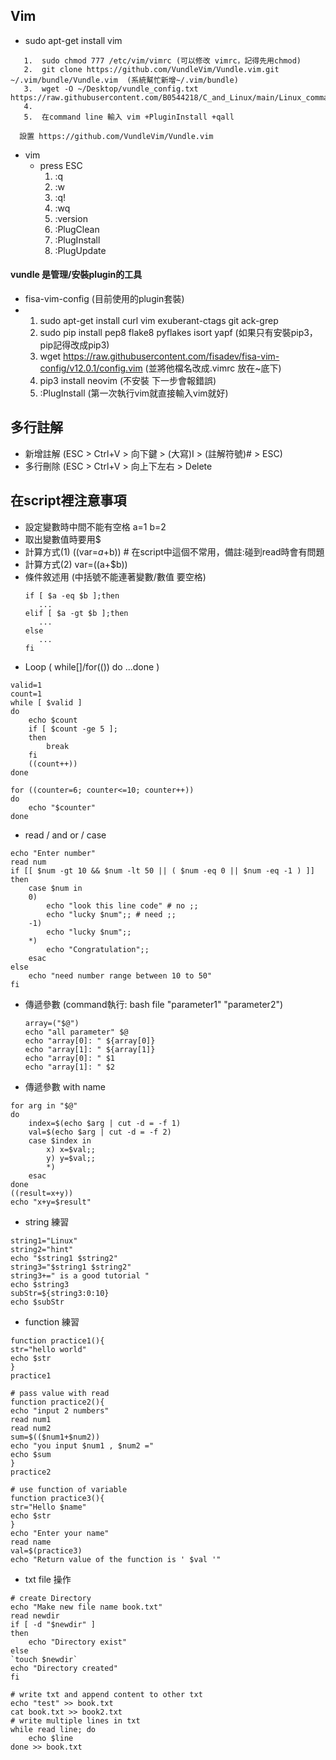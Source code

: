 ## Vim 
-  sudo apt-get install vim
```
   1.  sudo chmod 777 /etc/vim/vimrc (可以修改 vimrc，記得先用chmod)
   2.  git clone https://github.com/VundleVim/Vundle.vim.git  ~/.vim/bundle/Vundle.vim  (系統幫忙新增~/.vim/bundle)
   3.  wget -O ~/Desktop/vundle_config.txt https://raw.githubusercontent.com/B0544218/C_and_Linux/main/Linux_command/script/vundle_config.txt 
   4.  
   5.  在command line 輸入 vim +PluginInstall +qall
```
   ```
     設置 https://github.com/VundleVim/Vundle.vim
   ```
- vim
  - press ESC
      1. :q
      2. :w
      3. :q!
      4. :wq 
      5. :version
      6. :PlugClean 
      7. :PlugInstall
      8. :PlugUpdate
 #### vundle 是管理/安裝plugin的工具
 - fisa-vim-config (目前使用的plugin套裝)
 -  1. sudo apt-get install curl vim exuberant-ctags git ack-grep  
    2. sudo pip install pep8 flake8 pyflakes isort yapf (如果只有安裝pip3，pip記得改成pip3)
    3. wget https://raw.githubusercontent.com/fisadev/fisa-vim-config/v12.0.1/config.vim  (並將他檔名改成.vimrc 放在~底下)
    4. pip3 install neovim (不安裝 下一步會報錯誤)
    6. :PlugInstall (第一次執行vim就直接輸入vim就好)
## 多行註解
- 新增註解 (ESC > Ctrl+V > 向下鍵 > (大寫)I > (註解符號)# > ESC)
- 多行刪除 (ESC > Ctrl+V > 向上下左右 > Delete
## 在script裡注意事項
- 設定變數時中間不能有空格 a=1  b=2
- 取出變數值時要用$
- 計算方式(1)  ((var=$a+$b)) # 在script中這個不常用，備註:碰到read時會有問題
- 計算方式(2)  var=$(($a+$b))
- 條件敘述用 (中括號不能連著變數/數值 要空格)
   ```
   if [ $a -eq $b ];then
      ...
   elif [ $a -gt $b ];then
      ...
   else
      ...
   fi
   ```
- Loop ( while[]/for(())  do ...done )
```
valid=1
count=1 
while [ $valid ]
do
    echo $count
    if [ $count -ge 5 ];
    then
        break
    fi  
    ((count++))
done

for ((counter=6; counter<=10; counter++))
do
    echo "$counter"
done
```
- read / and or / case  
```
echo "Enter number"
read num 
if [[ $num -gt 10 && $num -lt 50 || ( $num -eq 0 || $num -eq -1 ) ]]
then
    case $num in
    0)  
        echo "look this line code" # no ;;
        echo "lucky $num";; # need ;;
    -1) 
        echo "lucky $num";;
    *)  
        echo "Congratulation";;
    esac
else
    echo "need number range between 10 to 50"
fi
```
- 傳遞參數 (command執行: bash file "parameter1" "parameter2")
   ```
   array=("$@")
   echo "all parameter" $@
   echo "array[0]: " ${array[0]}
   echo "array[1]: " ${array[1]}
   echo "array[0]: " $1
   echo "array[1]: " $2
   ```
- 傳遞參數 with name
```
for arg in "$@"
do
    index=$(echo $arg | cut -d = -f 1)
    val=$(echo $arg | cut -d = -f 2)
    case $index in
        x) x=$val;;
        y) y=$val;;
        *)  
    esac
done
((result=x+y))
echo "x+y=$result"
```
- string 練習
```
string1="Linux"
string2="hint"
echo "$string1 $string2"
string3="$string1 $string2"
string3+=" is a good tutorial "
echo $string3
subStr=${string3:0:10}
echo $subStr

```
- function 練習
```
function practice1(){
str="hello world"
echo $str
}
practice1

# pass value with read 
function practice2(){
echo "input 2 numbers"
read num1
read num2
sum=$(($num1+$num2))
echo "you input $num1 , $num2 ="
echo $sum
}
practice2

# use function of variable
function practice3(){
str="Hello $name"
echo $str
}
echo "Enter your name"
read name
val=$(practice3)
echo "Return value of the function is ' $val '"

```
- txt file 操作
```
# create Directory
echo "Make new file name book.txt"
read newdir
if [ -d "$newdir" ]
then
    echo "Directory exist"
else
`touch $newdir`
echo "Directory created"
fi

# write txt and append content to other txt
echo "test" >> book.txt
cat book.txt >> book2.txt
# write multiple lines in txt
while read line; do
    echo $line
done >> book.txt

```
